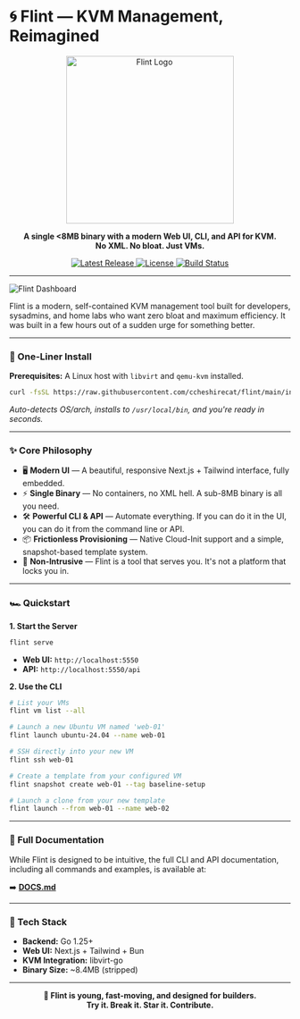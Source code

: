 # 🌀 Flint — KVM Management, Reimagined

<p align="center">
  <img src="https://i.ibb.co/yj2bFZG/flint-banner.jpg" alt="Flint Logo" width="300"/>
</p>

<p align="center">
  <strong>
    A single &lt;8MB binary with a modern Web UI, CLI, and API for KVM.
    <br/>No XML. No bloat. Just VMs.
  </strong>
</p>

<p align="center">
  <a href="https://github.com/ccheshirecat/flint/releases/latest">
    <img src="https://img.shields.io/github/v/release/ccheshirecat/flint" alt="Latest Release">
  </a>
  <a href="https://github.com/ccheshirecat/flint/blob/main/LICENSE">
    <img src="https://img.shields.io/github/license/ccheshirecat/flint" alt="License">
  </a>
  <a href="https://github.com/ccheshirecat/flint/actions/workflows/release.yml">
    <img src="https://img.shields.io/github/actions/workflow/status/ccheshirecat/flint/.github/workflows/release.yml" alt="Build Status">
  </a>
</p>

---

![Flint Dashboard](https://i.ibb.co/wN9H8WKX/Screenshot-2025-09-07-at-3-51-58-AM.png)

Flint is a modern, self-contained KVM management tool built for developers, sysadmins, and home labs who want zero bloat and maximum efficiency. It was built in a few hours out of a sudden urge for something better.

---

### 🚀 One-Liner Install

**Prerequisites:** A Linux host with `libvirt` and `qemu-kvm` installed.

```bash
curl -fsSL https://raw.githubusercontent.com/ccheshirecat/flint/main/install.sh | sh
```
*Auto-detects OS/arch, installs to `/usr/local/bin`, and you're ready in seconds.*

---

### ✨ Core Philosophy

-   🖥️ **Modern UI** — A beautiful, responsive Next.js + Tailwind interface, fully embedded.
-   ⚡ **Single Binary** — No containers, no XML hell. A sub-8MB binary is all you need.
-   🛠️ **Powerful CLI & API** — Automate everything. If you can do it in the UI, you can do it from the command line or API.
-   📦 **Frictionless Provisioning** — Native Cloud-Init support and a simple, snapshot-based template system.
-   💪 **Non-Intrusive** — Flint is a tool that serves you. It's not a platform that locks you in.

---

### 🏎️ Quickstart

**1. Start the Server**
```bash
flint serve
```
*   **Web UI:** `http://localhost:5550`
*   **API:** `http://localhost:5550/api`

**2. Use the CLI**
```bash
# List your VMs
flint vm list --all

# Launch a new Ubuntu VM named 'web-01'
flint launch ubuntu-24.04 --name web-01

# SSH directly into your new VM
flint ssh web-01

# Create a template from your configured VM
flint snapshot create web-01 --tag baseline-setup

# Launch a clone from your new template
flint launch --from web-01 --name web-02
```
---

### 📖 Full Documentation

While Flint is designed to be intuitive, the full CLI and API documentation, including all commands and examples, is available at:

➡️ **[DOCS.md](docs.md)**

---

### 🔧 Tech Stack

-   **Backend:** Go 1.25+
-   **Web UI:** Next.js + Tailwind + Bun
-   **KVM Integration:** libvirt-go
-   **Binary Size:** ~8.4MB (stripped)

---

<p align="center">
  <b>🚀 Flint is young, fast-moving, and designed for builders.<br/>
  Try it. Break it. Star it. Contribute.</b>
</p>